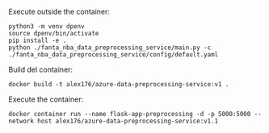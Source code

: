 Execute outside the container:
```
python3 -m venv dpenv
source dpenv/bin/activate
pip install -e .
python ./fanta_nba_data_preprocessing_service/main.py -c ./fanta_nba_data_preprocessing_service/config/default.yaml
```




Build del container:
```
docker build -t alex176/azure-data-preprocessing-service:v1 .
```



Execute the container:
```
docker container run --name flask-app-preprocessing -d -p 5000:5000 --network host alex176/azure-data-preprocessing-service:v1.1
```

